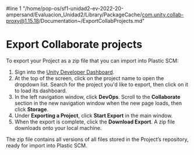 #line 1 "/home/pop-os/sf1-unidad2-ev-2022-20-ampersand/Evaluacion_Unidad2/Library/PackageCache/com.unity.collab-proxy@1.15.18/Documentation~/ExportCollabProjects.md"
# Export Collaborate projects 

To export your Project as a zip file that you can import into Plastic SCM:

1. Sign into the [Unity Developer Dashboard](https://developer.cloud.unity3d.com/).
2. At the top of the screen, click on the project name to open the dropdown list. Search for the project you'd like to export, then click on it to load its dashboard.
3. In the left navigation window, click **DevOps**. Scroll to the **Collaborate** section in the new navigation window when the new page loads, then click **Storage**.
4. Under **Exporting a Project**, click **Start Export** in the main window.
5. When the export is complete, click the **Download Export**. A zip file downloads onto your local machine.

The zip file contains all versions of all files stored in the Project’s repository, ready for import into Plastic SCM.

